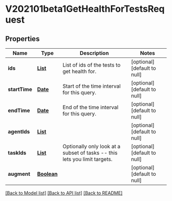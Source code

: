 # V202101beta1GetHealthForTestsRequest
## Properties

Name | Type | Description | Notes
------------ | ------------- | ------------- | -------------
**ids** | [**List**](string.md) | List of ids of the tests to get health for. | [optional] [default to null]
**startTime** | [**Date**](DateTime.md) | Start of the time interval for this query. | [optional] [default to null]
**endTime** | [**Date**](DateTime.md) | End of the time interval for this query. | [optional] [default to null]
**agentIds** | [**List**](string.md) |  | [optional] [default to null]
**taskIds** | [**List**](string.md) | Optionally only look at a subset of tasks -- this lets you limit targets. | [optional] [default to null]
**augment** | [**Boolean**](boolean.md) |  | [optional] [default to null]

[[Back to Model list]](../README.md#documentation-for-models) [[Back to API list]](../README.md#documentation-for-api-endpoints) [[Back to README]](../README.md)

